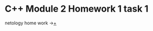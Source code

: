 # C++ Module 2 Homework 1 task 1
netology home work ->[+](https://github.com/netology-code/cppm-homeworks/tree/main/01/01)

